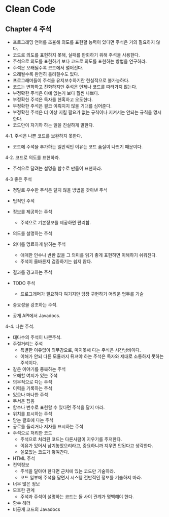 # Clean Code

## Chapter 4 주석

* 프로그래밍 언어를 조율해 의도를 표현할 능력이 있다면 주석은 거의 필요하지 않다.
* 코드로 의도를 표현하지 못해, 실패를 만회하기 위해 주석을 사용한다.
* 주석으로 의도를 표현하기 보다 코드로 의도를 표현하는 방법을 연구하라.
* 주석은 오래될수록 코드에서 멀어진다.
* 오래될수록 완전히 틀려질수도 있다.
* 프로그래머들이 주석을 유지보수하기란 현실적으로 불가능하다.
* 코드는 변화하고 진화하지만 주석은 언제나 코드를 따라가지 않는다.
* 부정확한 주석은 아예 없는거 보다 훨씬 나쁘다.
* 부정확한 주석은 독자를 현혹하고 오도한다.
* 부정확한 주석은 결코 이뤄지지 않을 기대를 심어준다.
* 부정확한 주석은 더 이상 지킬 필요가 없는 규칙이나 지켜서는 안되는 규칙을 명시한다.
* 코드만이 자기하 하는 일을 진실하게 말한다.

4-1. 주석은 나쁜 코드를 보완하지 못한다.
* 코드에 주석을 추가하는 일반적인 이유는 코드 품질이 나쁘기 때문이다.

4-2. 코드로 의도를 표현하라.
* 주석으로 달려는 설명을 함수로 만들어 표현하라.

4-3 좋은 주석
* 정말로 우수한 주석은 달지 않을 방법을 찾아낸 주석
* 법적인 주석
* 정보를 제공하는 주석
	* 주석으로 기본정보를 제공하면 편리함.
* 의도를 설명하는 주석
* 의미를 명료하게 밝히는 주석
	* 애매한 인수나 반환 값을 그 의미를 읽기 좋게 표현하면 이해하기 쉬워진다.
    * 주석이 올바른지 검증하기는 쉽지 않다.
* 결과를 경고하는 주석
* TODO 주석
	* 프로그래머가 필요하다 여기지만 당장 구현하기 어려운 업무를 기술
* 중요성을 강조하는 주석.

* 공개 API에서 Javadocs.

4-4. 나쁜 주석.

* 대다수의 주석이 나쁜주석.
* 주절거리는 주석
	* 특별한 이유없이 의무감으로, 마지못해 다는 주석은 시간낭비이다.
	* 이해가 안되 다른 모듈까지 뒤져야 하는 주석은 독자와 제대로 소통하지 못하는 주석이다.
* 같은 이야기를 중복하는 주석
* 오해할 여지가 있는 주석
* 의무적으로 다는 주석
* 이력을 기록하는 주석
* 있으나 마나한 주석
* 무서운 잡음
* 함수나 변수로 표현할 수 있다면 주석을 달지 마라.
* 위치를 표시하는 주석
* 닫는 괄호에 다는 주석
* 공로를 돌리거나 저자를 표시하는 주석
* 주석으로 처리한 코드
	* 주석으로 처리된 코드는 다른사람이 지우기를 주저한다.
	* 이유가 있어서 남겨놓았으리라고, 중요하니까 지우면 안된다고 생각한다.
	* 쓸모없는 코드가 쌓여간다.
* HTML 주석
* 전역정보
	* 주석을 달아야 한다면 근처에 있는 코드만 기술하라.
	* 코드 일부에 주석을 달면서 시스템 전반적인 정보를 기술하지 마라.
* 너무 많은 정보
* 모호한 관계
	* 주석과 주석이 설명하는 코드는 둘 사이 관계가 명백해야 한다.
* 함수 헤더
* 비공개 코드의 Javadocs